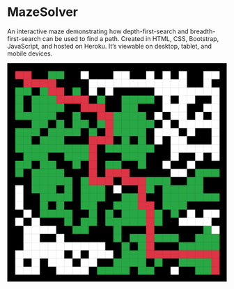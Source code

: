 # MazeSolver
An interactive maze demonstrating how depth-first-search and breadth-first-search can be used to find a path.
Created in HTML, CSS, Bootstrap, JavaScript, and hosted on Heroku. It’s viewable on desktop, tablet, and mobile devices.

![Maze](maze-solv.png)
